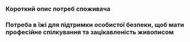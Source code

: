 ### Короткий опис потреб споживача

### Потреба в їжі для підтримки особистої безпеки, щоб мати професійне спілкування та зацікавленість живописом
